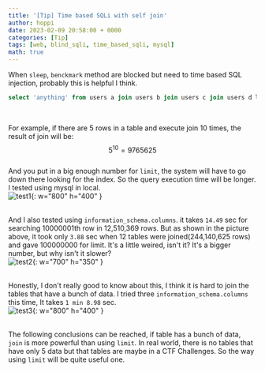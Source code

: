 ```yaml
---
title: '[Tip] Time based SQLi with self join'
author: hoppi
date: 2023-02-09 20:58:00 + 0000    
categories: [Tip]
tags: [web, blind_sqli, time_based_sqli, mysql]
math: true
---
```


When `sleep`, `benckmark` method are blocked but need to time based SQL injection, probably this is helpful I think. 
```sql
select 'anything' from users a join users b join users c join users d limit 40000000,1;
```
<br/>

For example, if there are 5 rows in a table and execute join 10 times, the result of join will be:  
$$5^{10}=9765625$$  
And you put in a big enough number for `limit`, the system will have to go down there looking for the index. So the query execution time will be longer. I tested using mysql in local.  
![test1](../../../assets/img/2023-02-09/test1.png){: w="800" h="400" }  
<br/>

And I also tested using `information_schema.columns`. it takes `14.49` sec for searching 10000001th row in 12,510,369 rows. But as shown in the picture above, it took only `3.88` sec when 12 tables were joined(244,140,625 rows) and gave 100000000 for limit. It's a little weired, isn't it? It's a bigger number, but why isn't it slower?  
![test2](../../../assets/img/2023-02-09/test2.png){: w="700" h="350" }  
<br/>

Honestly, I don't really good to know about this, I think it is hard to join the tables that have a bunch of data. I tried three `information_schema.columns` this time, It takes `1 min 8.98` sec.  
![test3](../../../assets/img/2023-02-09/test3.png){: w="800" h="400" }  
<br/>

The following conclusions can be reached, if table has a bunch of data, `join` is more powerful than using `limit`. In real world, there is no tables that have only 5 data but that tables are maybe in a CTF Challenges. So the way using `limit` will be quite useful one.  
